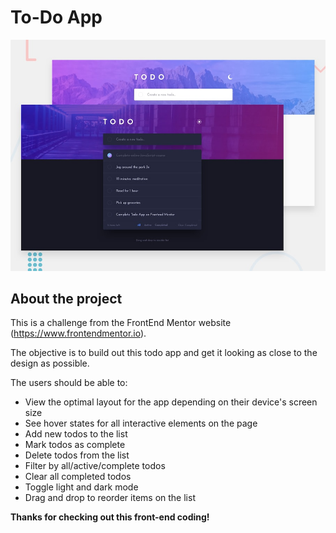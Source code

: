 # To-Do App

![Design preview for the Todo app coding challenge](./design/desktop-preview.jpg)

## About the project

This is a challenge from the FrontEnd Mentor website (https://www.frontendmentor.io).

The objective is to build out this todo app and get it looking as close to the design as possible.

The users should be able to:

- View the optimal layout for the app depending on their device's screen size
- See hover states for all interactive elements on the page
- Add new todos to the list
- Mark todos as complete
- Delete todos from the list
- Filter by all/active/complete todos
- Clear all completed todos
- Toggle light and dark mode
- Drag and drop to reorder items on the list

**Thanks for checking out this front-end coding!**





